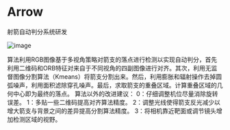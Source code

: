 # Arrow
射箭自动判分系统研发

![image](https://github.com/Lvkyky/Arrow/assets/87217038/94142bc2-4384-41b2-a202-f06b6d1d0efd)

  算法利用RGB图像基于多视角策略对箭支的落点进行检测以实现自动判分，首先利用二维码和ORB特征对来自于不同视角的四副图像进行对齐。其次，利用无监督图像分割算法（Kmeans）将箭支分割出来。然后，利用膨胀和辐射操作去掉圆弧噪声，利用面积滤除穿孔噪声。最后，求取箭支的重叠区域。计算重叠区域的几何中心即为最终的落点。
算法以外的改进建议：
0：仔细调整机位尽量消除旋转误差。
1：多贴一些二维码提高对齐算法精度。
2：调整光线使得箭支反光减少以增大箭支与背景之间的差异提高分割算法精度。
3：将相机靠近靶面或调节镜头增加检测区域的视野。


